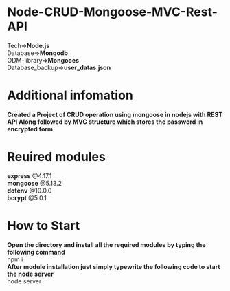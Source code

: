 # Node-CRUD-Mongoose-MVC-Rest-API<br>

Tech=><b>Node.js</b><br>
Database=><b>Mongodb</b><br>
ODM-library=><b>Mongooes</b><br>
Database_backup=><b>user_datas.json</b><br>

# Additional infomation

<b>Created a Project of CRUD operation using mongoose in nodejs with REST API Along followed by MVC structure which stores the password in encrypted form</b><br>

# Reuired modules

<b>express</b> @4.17.1<br>
<b>mongoose</b> @5.13.2<br>
<b>dotenv</b> @10.0.0<br>
<b>bcrypt</b> @5.0.1<br>

# How to Start

<b>Open the directory and install all the required modules by typing the following command</b><br>
npm i<br>
<b>After module installation just simply typewrite the following code to start the node server</b><br>
node server<br>
